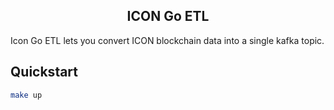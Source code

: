 <p align="center">
  <h2 align="center">ICON Go ETL</h2>
</p>


Icon Go ETL lets you convert ICON blockchain data into a single kafka topic.

## Quickstart
```bash
make up
```
